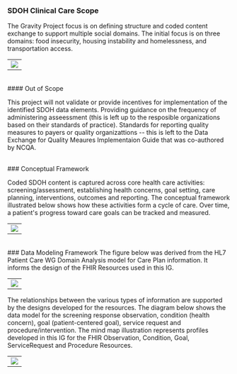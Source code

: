 ###  SDOH Clinical Care Scope

The Gravity Project focus is on defining structure and coded content exchange to support multiple social domains. The initial focus is on three domains: food insecurity, housing instability and homelessness, and transportation access.

<table><tr><td><img src="InitialDomains.jpg" /></td></tr></table>


<br>
####  Out of Scope

This project will not validate or provide incentives for implementation of the identified SDOH data elements.
Providing guidance on the frequency of administering asseessment (this is left up to the resposible organizations based on their standards of practice).
Standards for reporting quality measures to payers or quality organizattions -- this is left to the Data Exchange for Quality Meaures Implementaion Guide that was co-authored by NCQA.

<br>
### Conceptual Framework

Coded SDOH content is captured across core health care activities: screening/assessment, establishing health concerns, goal setting, care planning, interventions, outcomes and reporting. The conceptual framework illustrated below shows how these activities form a cycle of care. Over time, a patient's progress toward care goals can be tracked and measured.


<table><tr><td><img src="ConceptualFramework2.jpg" /></td></tr></table>


<br>
### Data Modeling Framework
The figure below was derived from the HL7 Patient Care WG Domain Analysis model for Care Plan information. It informs the design of the FHIR Resources used in this IG.

<table><tr><td><img src="DataModelingFrameword.jpg" /></td></tr></table>

The relationships between the various types of information are supported by the designs developed for the resources. The diagram below shows the data model for the screening response observation, condition (health concern), goal (patient-centered goal), service request and procedure/intervention. The mind map illustration represents profiles developed in this IG for the FHIR Observation, Condition, Goal, ServiceRequest and Procedure Resources. 

<table><tr><td><img src="FHIR_Resource_Reference_MiMind_3.png" /></td></tr></table>




